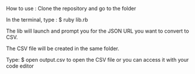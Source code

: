 How to use : 
Clone the repository and go to the folder

In the terminal, type :
  $ ruby lib.rb
  
The lib will launch and prompt you for the JSON URL you want to convert to CSV.

The CSV file will be created in the same folder.

Type: 
  $ open output.csv
 to open the CSV file or you can access it with your code editor
